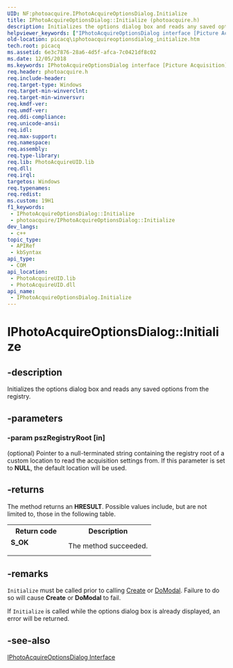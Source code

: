 ```yaml
---
UID: NF:photoacquire.IPhotoAcquireOptionsDialog.Initialize
title: IPhotoAcquireOptionsDialog::Initialize (photoacquire.h)
description: Initializes the options dialog box and reads any saved options from the registry.
helpviewer_keywords: ["IPhotoAcquireOptionsDialog interface [Picture Acquisition]","Initialize method","IPhotoAcquireOptionsDialog.Initialize","IPhotoAcquireOptionsDialog::Initialize","IPhotoAcquireOptionsDialogInitialize","Initialize","Initialize method [Picture Acquisition]","Initialize method [Picture Acquisition]","IPhotoAcquireOptionsDialog interface","photoacquire/IPhotoAcquireOptionsDialog::Initialize","picacq.iphotoacquireoptionsdialog_initialize"]
old-location: picacq\iphotoacquireoptionsdialog_initialize.htm
tech.root: picacq
ms.assetid: 6e3c7876-28a6-4d5f-afca-7c0421df8c02
ms.date: 12/05/2018
ms.keywords: IPhotoAcquireOptionsDialog interface [Picture Acquisition],Initialize method, IPhotoAcquireOptionsDialog.Initialize, IPhotoAcquireOptionsDialog::Initialize, IPhotoAcquireOptionsDialogInitialize, Initialize, Initialize method [Picture Acquisition], Initialize method [Picture Acquisition],IPhotoAcquireOptionsDialog interface, photoacquire/IPhotoAcquireOptionsDialog::Initialize, picacq.iphotoacquireoptionsdialog_initialize
req.header: photoacquire.h
req.include-header: 
req.target-type: Windows
req.target-min-winverclnt: 
req.target-min-winversvr: 
req.kmdf-ver: 
req.umdf-ver: 
req.ddi-compliance: 
req.unicode-ansi: 
req.idl: 
req.max-support: 
req.namespace: 
req.assembly: 
req.type-library: 
req.lib: PhotoAcquireUID.lib
req.dll: 
req.irql: 
targetos: Windows
req.typenames: 
req.redist: 
ms.custom: 19H1
f1_keywords:
 - IPhotoAcquireOptionsDialog::Initialize
 - photoacquire/IPhotoAcquireOptionsDialog::Initialize
dev_langs:
 - c++
topic_type:
 - APIRef
 - kbSyntax
api_type:
 - COM
api_location:
 - PhotoAcquireUID.lib
 - PhotoAcquireUID.dll
api_name:
 - IPhotoAcquireOptionsDialog.Initialize
---
```


# IPhotoAcquireOptionsDialog::Initialize


## -description

Initializes the options dialog box and reads any saved options from the registry.

## -parameters

### -param pszRegistryRoot [in]

(optional) Pointer to a null-terminated string containing the registry root of a custom location to read the acquisition settings from. If this parameter is set to <b>NULL</b>, the default location will be used.

## -returns

The method returns an <b>HRESULT</b>. Possible values include, but are not limited to, those in the following table.

<table>
<tr>
<th>Return code</th>
<th>Description</th>
</tr>
<tr>
<td width="40%">
<dl>
<dt><b>S_OK</b></dt>
</dl>
</td>
<td width="60%">
The method succeeded.

</td>
</tr>
</table>

## -remarks

<code>Initialize</code> must be called prior to calling <a href="https://docs.microsoft.com/windows/desktop/api/photoacquire/nf-photoacquire-iphotoacquireoptionsdialog-create">Create</a> or <a href="https://docs.microsoft.com/windows/desktop/api/photoacquire/nf-photoacquire-iphotoacquireoptionsdialog-domodal">DoModal</a>. Failure to do so will cause <b>Create</b> or <b>DoModal</b> to fail.

If <code>Initialize</code> is called while the options dialog box is already displayed, an error will be returned.

## -see-also

<a href="https://docs.microsoft.com/windows/desktop/api/photoacquire/nn-photoacquire-iphotoacquireoptionsdialog">IPhotoAcquireOptionsDialog Interface</a>

